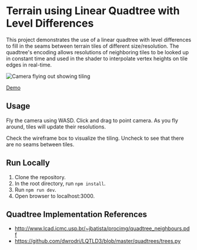 # Terrain using Linear Quadtree with Level Differences

This project demonstrates the use of a linear quadtree with level differences to fill in the seams between terrain tiles of different size/resolution. The quadtree's encoding allows resolutions of neighboring tiles to be looked up in constant time and used in the shader to interpolate vertex heights on tile edges in real-time.

![Camera flying out showing tiling](flyout.gif)

[Demo](https://tschie.github.io/terrain-linear-quadtree-level-differences/)

## Usage

Fly the camera using WASD. Click and drag to point camera. As you fly around, tiles will update their resolutions. 

Check the wireframe box to visualize the tiling. Uncheck to see that there are no seams between tiles.

## Run Locally

1. Clone the repository.
2. In the root directory, run `npm install`.
3. Run `npm run dev`.
4. Open browser to localhost:3000.

## Quadtree Implementation References

- http://www.lcad.icmc.usp.br/~jbatista/procimg/quadtree_neighbours.pdf
- https://github.com/dwrodri/LQTLD3/blob/master/quadtrees/trees.py
